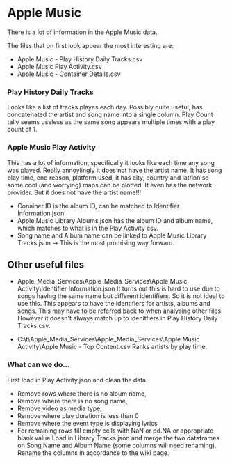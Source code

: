 # Apple Music
There is a lot of information in the Apple Music data.

The files that on first look appear the most interesting are:
* Apple Music - Play History Daily Tracks.csv
* Apple Music Play Activity.csv
* Apple Music - Container Details.csv


### Play History Daily Tracks
Looks like a list of tracks playes each day. Possibly quite useful, has concatenated the artist and song name into a single column. Play Count tally seems useless as the same song appears multiple times with a play count of 1.

### Apple Music Play Activity
This has a lot of information, specifically it looks like each time any song was played. Really annoylingly it does not have the artist name. It has song play time, end reason, platform used, it has city, country and lat/lon so some cool (and worrying) maps can be plotted. It even has the network provider. But it does not have the artist name!!!
* Conainer ID is the album ID, can be matched to Identifier Information.json
* Apple Music Library Albums.json has the album ID and album name, which matches to what is in the Play Activity csv.
* Song name and Album name can be linked to Apple Music Library Tracks.json -> This is the most promising way forward.



## Other useful files
* Apple_Media_Services\Apple_Media_Services\Apple Music Activity\Identifier Information.json
It turns out this is hard to use due to songs having the same name but different identifiers. So it is not ideal to use this. This appears to have the identifiers for artists, albums and songs. This may have to be referred back to when analysing other files. However it doesn't always match up to idenitfiers in Play History Daily Tracks.csv.

* C:\t\Apple_Media_Services\Apple_Media_Services\Apple Music Activity\Apple Music - Top Content.csv
Ranks artists by play time.


### What can we do...
First load in Play Activity.json and clean the data:
* Remove rows where there is no album name, 
* Remove where there is no song name, 
* Remove video as media type, 
* Remove where play duration is less than 0
* Remove where the event type is displaying lyrics
* For remaining rows fill empty cells with NaN or pd.NA or appropriate blank value
Load in Library Tracks.json and merge the two dataframes on Song Name and Album Name (some columns will need renaming). Rename the columns in accordance to the wiki page.